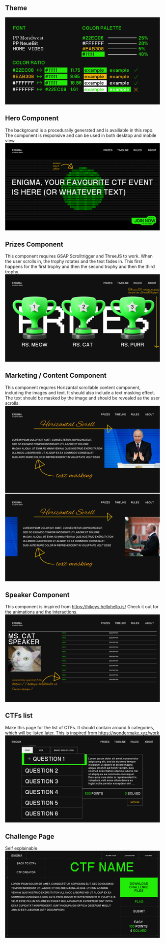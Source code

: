 ## Theme
![alt text](manifesto.png)

## Hero Component
The background is a procedurally generated and is availiable in this repo. The component is responsive and can be used in both desktop and mobile view.
![alt text](hero-desktop.png)

## Prizes Component
This component requires GSAP Scrolltrigger and ThreeJS to work. When the user scrolls in, the trophy rotates and the text fades in. This first happens for the first trophy and then the second trophy and then the third trophy.
![alt text](prizes.png)

## Marketing / Content Component
This component requires Horizantal scrollable content component, including the images and text. It should also include a text masking effect. The text should be masked by the image and should be revealed as the user scrolls.
![alt text](<content/content 1.png>)
![alt text](<content/content 2.png>)

## Speaker Component
This component is inspired from https://hikeys.hellohello.is/
Check it out for the animations and the interactions.
![alt text](speaker.png)

## CTFs list
Make this page for the list of CTFs. It should contain around 5 categories, which will be listed later.
This is inspired from https://wondermake.xyz/work
![alt text](ctfs-list.png)

## Challenge Page
Self explainable
![alt text](<Challenge Page.png>)
